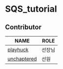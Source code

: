 # SQS_tutorial

## Contributor

| NAME | ROLE | 
| ---- | ---- |
| [playhuck](https://github.com/playhuck) | 선장님 |
| [unchaptered](https://github.com/unchaptered) | 선원 |
